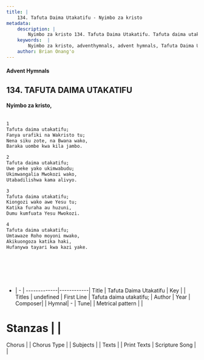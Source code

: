 ```yaml
---
title: |
    134. Tafuta Daima Utakatifu - Nyimbo za kristo
metadata:
    description: |
        Nyimbo za kristo 134. Tafuta Daima Utakatifu. Tafuta daima utakatifu;  Fanya urafiki na Wakristo tu; Nena siku zote, na Bwana wako,  Baraka uombe kwa kila jambo.   
    keywords:  |
        Nyimbo za kristo, adventhymnals, advent hymnals, Tafuta Daima Utakatifu, Tafuta daima utakatifu; . 
    author: Brian Onang'o
---
```


#### Advent Hymnals
## 134. TAFUTA DAIMA UTAKATIFU
####  Nyimbo za kristo,

```txt

1
Tafuta daima utakatifu; 
Fanya urafiki na Wakristo tu;
Nena siku zote, na Bwana wako, 
Baraka uombe kwa kila jambo. 

2
Tafuta daima utakatifu;
Uwe peke yako ukimwabudu;
Ukimwangalia Mwokozi wako,
Utabadilishwa kama alivyo. 

3
Tafuta daima utakatifu;
Kiongozi wako awe Yesu tu;
Katika furaha au huzuni,
Dumu kumfuata Yesu Mwokozi. 

4
Tafuta daima utakatifu;
Umtawaze Roho moyoni mwako,
Akikuongoza katika haki, 
Hufanywa tayari kwa kazi yake.








```

- |   -  |
-------------|------------|
Title | Tafuta Daima Utakatifu |
Key |  |
Titles | undefined |
First Line | Tafuta daima utakatifu;  |
Author | 
Year | 
Composer| |
Hymnal|  - |
Tune|  |
Metrical pattern | |
# Stanzas |  |
Chorus |  |
Chorus Type |  |
Subjects | |
Texts |  |
Print Texts | 
Scripture Song |  |
    
